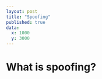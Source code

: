 ```yaml
---
layout: post
title: "Spoofing"
published: true
data:
  x: 1000
  y: 3000
---
```


# What is spoofing?
